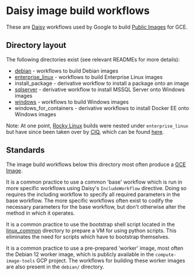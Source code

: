 # Daisy image build workflows

These are [Daisy] workflows used by Google to build [Public Images] for GCE.

[Daisy]: https://github.com/GoogleCloudPlatform/compute-daisy/tree/master/docs
[Public Images]: https://cloud.google.com/compute/docs/images#os-compute-support

## Directory layout

The following directories exist (see relevant READMEs for more details):

* [debian](debian/README.md) - workflows to build Debian images
* [enterprise\_linux](enterprise_linux/README.md) - workflows to build
  Enterprise Linux images
* install\_package - derivative workflow to install a package onto an image
* [sqlserver](sqlserver/README.md) - derivative workflow to install MSSQL Server
  onto Windows images
* [windows](windows/README.md) - workflows to build Windows images
* windows\_for\_containers - derivative workflows to install Docker EE onto
  Windows images

Note: At one point, [Rocky Linux](https://rockylinux.org/)
builds were nested under `enterprise_linux` but have since been taken over by
[CIQ](https://ciq.com/), which can be found
[here](https://github.com/ctrliq/gcp-public-images/tree/main/daisy).

## Standards

The image build workflows below this directory most often produce a [GCE Image].

[GCE Image]: https://cloud.google.com/compute/docs/reference/rest/v1/images

It is a common practice to use a common 'base' workflow which is run in more
specific workflows using Daisy's `IncludeWorkflow` directive. Doing so requires
the including workflow to specify all required parameters in the base workflow.
The more specific workflows often exist to codify the necessary parameters for
the base workflow, but don't otherwise alter the method in which it operates.

It is a common practice to use the bootstrap shell script located in the
[linux\_common](x) directory to prepare a VM for using python scripts. This
eliminates the need for scripts which have to bootstrap themselves.

It is a common practice to use a pre-prepared 'worker' image, most often the
Debian 12 worker image, which is publicly available in the
`compute-image-tools` GCP project. The workflows for building these worker
images are also present in the `debian/` directory.
